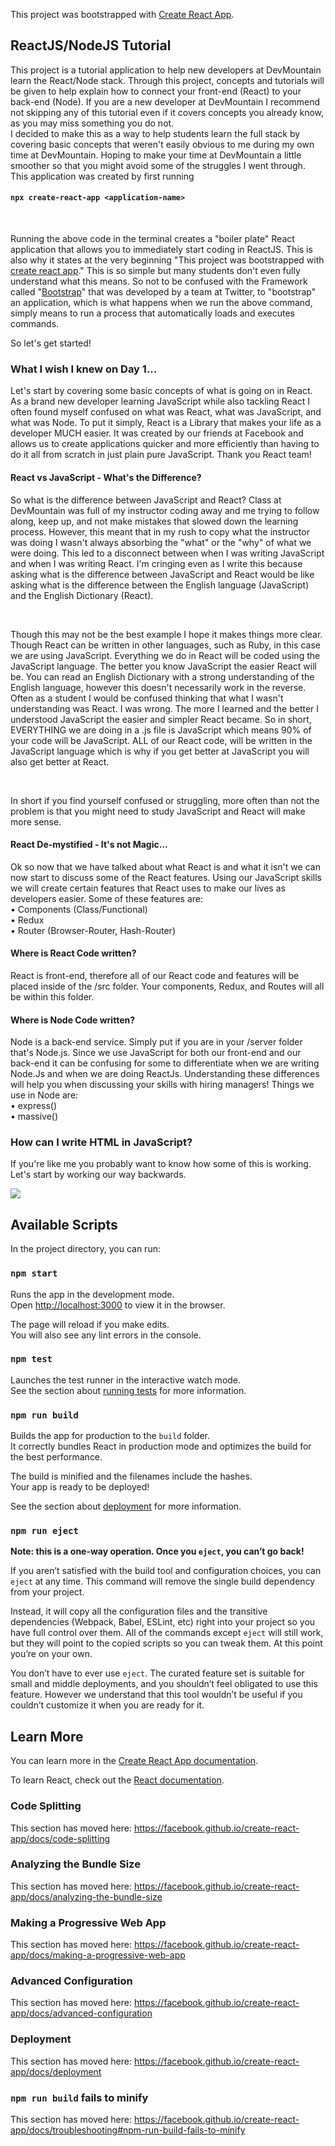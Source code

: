 This project was bootstrapped with [Create React App](https://github.com/facebook/create-react-app).
## ReactJS/NodeJS Tutorial
This project is a tutorial application to help new developers at DevMountain learn the React/Node stack. Through this project, concepts and tutorials will be given to help explain how to connect your front-end (React) to your back-end (Node). If you are a new developer at DevMountain I recommend not skipping any of this tutorial even if it covers concepts you already know, as you may miss something you do not.
<br/>
I decided to make this as a way to help students learn the full stack by covering basic concepts that weren't easily obvious to me during my own time at DevMountain. Hoping to make your time at DevMountain a little smoother so that you might avoid some of the struggles I went through.
<br/>
This application was created by first running
<br/> 

#### `npx create-react-app <application-name>`

<br/>

Running the above code in the terminal creates a "boiler plate" React application that allows you to immediately start coding in ReactJS. This is also why it states at the very beginning "This project was bootstrapped with [create react app](https://github.com/facebook/create-react-app)." This is so simple but many students don't even fully understand what this means. So not to be confused with the Framework called "[Bootstrap](https://getbootstrap.com/)" that was developed by a team at Twitter, to "bootstrap" an application, which is what happens when we run the above command, simply means to run a process that automatically loads and executes commands.

So let's get started!

### What I wish I knew on Day 1...
Let's start by covering some basic concepts of what is going on in React. As a brand new developer learning JavaScript while also tackling React I often found myself confused on what was React, what was JavaScript, and what was Node. To put it simply, React is a Library that makes your life as a developer MUCH easier. It was created by our friends at Facebook and allows us to create applications quicker and more efficiently than having to do it all from scratch in just plain pure JavaScript. Thank you React team!
<br/>

#### React vs JavaScript - What's the Difference?

So what is the difference between JavaScript and React? Class at DevMountain was full of my instructor coding away and me trying to follow along, keep up, and not make mistakes that slowed down the learning process. However, this meant that in my rush to copy what the instructor was doing I wasn't always absorbing the "what" or the "why" of what we were doing. This led to a disconnect between when I was writing JavaScript and when I was writing React. I'm cringing even as I write this because asking what is the difference between JavaScript and React would be like asking what is the difference between the English language (JavaScript) and the English Dictionary (React). 

<br/>

Though this may not be the best example I hope it makes things more clear. Though React can be written in other languages, such as Ruby, in this case we are using JavaScript. Everything we do in React will be coded using the JavaScript language. The better you know JavaScript the easier React will be. You can read an English Dictionary with a strong understanding of the English language, however this doesn't necessarily work in the reverse. Often as a student I would be confused thinking that what I wasn't understanding was React. I was wrong. The more I learned and the better I understood JavaScript the easier and simpler React became. So in short, EVERYTHING we are doing in a .js file is JavaScript which means 90% of your code will be JavaScript. ALL of our React code, will be written in the JavaScript language which is why if you get better at JavaScript you will also get better at React.

<br/>

In short if you find yourself confused or struggling, more often than not the problem is that you might need to study JavaScript and React will make more sense.

#### React De-mystified - It's not Magic... 
Ok so now that we have talked about what React is and what it isn't we can now start to discuss some of the React features. Using our JavaScript skills we will create certain features that React uses to make our lives as developers easier. Some of these features are:
<br/>
• Components (Class/Functional)
<br/>
• Redux
<br/>
• Router (Browser-Router, Hash-Router)
<br/>

#### Where is React Code written?
React is front-end, therefore all of our React code and features will be placed inside of the /src folder. Your components, Redux, and Routes will all be within this folder. 
#### Where is Node Code written?
Node is a back-end service. Simply put if you are in your /server folder that's Node.js. Since we use JavaScript for both our front-end and our back-end it can be confusing for some to differentiate when we are writing Node.Js and when we are doing ReactJs. Understanding these differences will help you when discussing your skills with hiring managers! Things we use in Node are:
<br/>
• express()
<br/>
• massive()
<br/>

### How can I write HTML in JavaScript?
If you're like me you probably want to know how some of this is working. Let's start by working our way backwards. 

<img src=(/src/images/inspect-app-child) />



## Available Scripts

In the project directory, you can run:

### `npm start`

Runs the app in the development mode.<br />
Open [http://localhost:3000](http://localhost:3000) to view it in the browser.

The page will reload if you make edits.<br />
You will also see any lint errors in the console.

### `npm test`

Launches the test runner in the interactive watch mode.<br />
See the section about [running tests](https://facebook.github.io/create-react-app/docs/running-tests) for more information.

### `npm run build`

Builds the app for production to the `build` folder.<br />
It correctly bundles React in production mode and optimizes the build for the best performance.

The build is minified and the filenames include the hashes.<br />
Your app is ready to be deployed!

See the section about [deployment](https://facebook.github.io/create-react-app/docs/deployment) for more information.

### `npm run eject`

**Note: this is a one-way operation. Once you `eject`, you can’t go back!**

If you aren’t satisfied with the build tool and configuration choices, you can `eject` at any time. This command will remove the single build dependency from your project.

Instead, it will copy all the configuration files and the transitive dependencies (Webpack, Babel, ESLint, etc) right into your project so you have full control over them. All of the commands except `eject` will still work, but they will point to the copied scripts so you can tweak them. At this point you’re on your own.

You don’t have to ever use `eject`. The curated feature set is suitable for small and middle deployments, and you shouldn’t feel obligated to use this feature. However we understand that this tool wouldn’t be useful if you couldn’t customize it when you are ready for it.

## Learn More

You can learn more in the [Create React App documentation](https://facebook.github.io/create-react-app/docs/getting-started).

To learn React, check out the [React documentation](https://reactjs.org/).

### Code Splitting

This section has moved here: https://facebook.github.io/create-react-app/docs/code-splitting

### Analyzing the Bundle Size

This section has moved here: https://facebook.github.io/create-react-app/docs/analyzing-the-bundle-size

### Making a Progressive Web App

This section has moved here: https://facebook.github.io/create-react-app/docs/making-a-progressive-web-app

### Advanced Configuration

This section has moved here: https://facebook.github.io/create-react-app/docs/advanced-configuration

### Deployment

This section has moved here: https://facebook.github.io/create-react-app/docs/deployment

### `npm run build` fails to minify

This section has moved here: https://facebook.github.io/create-react-app/docs/troubleshooting#npm-run-build-fails-to-minify

